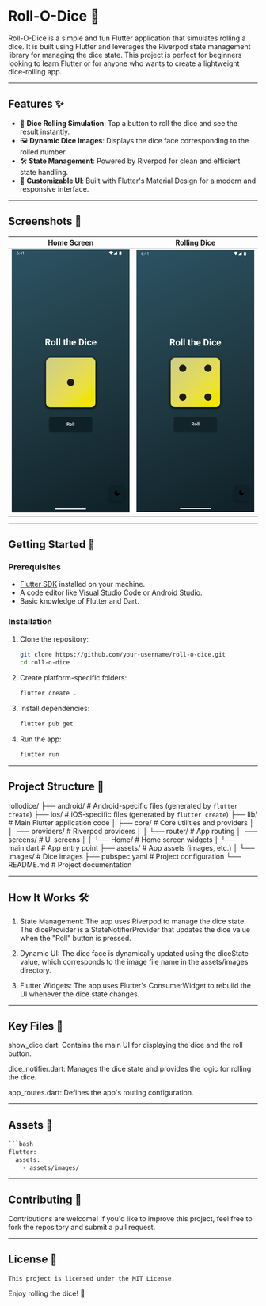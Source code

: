 # Roll-O-Dice 🎲

Roll-O-Dice is a simple and fun Flutter application that simulates rolling a dice. It is built using Flutter and leverages the Riverpod state management library for managing the dice state. This project is perfect for beginners looking to learn Flutter or for anyone who wants to create a lightweight dice-rolling app.

---

## Features ✨

- 🎲 **Dice Rolling Simulation**: Tap a button to roll the dice and see the result instantly.
- 🖼️ **Dynamic Dice Images**: Displays the dice face corresponding to the rolled number.
- 🛠️ **State Management**: Powered by Riverpod for clean and efficient state handling.
- 🎨 **Customizable UI**: Built with Flutter's Material Design for a modern and responsive interface.

---

## Screenshots 📸

| Home Screen | Rolling Dice |
|-------------|--------------|
| ![Home Screen](assets/screenshots/home.png) | ![Rolling Dice](assets/screenshots/rolling.png) |

---

## Getting Started 🚀

### Prerequisites

- [Flutter SDK](https://flutter.dev/docs/get-started/install) installed on your machine.
- A code editor like [Visual Studio Code](https://code.visualstudio.com/) or [Android Studio](https://developer.android.com/studio).
- Basic knowledge of Flutter and Dart.

### Installation

1. Clone the repository:

   ```bash
   git clone https://github.com/your-username/roll-o-dice.git
   cd roll-o-dice

2. Create platform-specific folders:

    ```bash
    flutter create .

3. Install dependencies: 

    ```bash
   flutter pub get

4. Run the app:

    ```bash
   flutter run

---

## Project Structure 📂

rollodice/
├── android/                # Android-specific files (generated by `flutter create`)
├── ios/                    # iOS-specific files (generated by `flutter create`)
├── lib/                    # Main Flutter application code
│   ├── core/               # Core utilities and providers
│   │   ├── providers/      # Riverpod providers
│   │   └── router/         # App routing
│   ├── screens/            # UI screens
│   │   └── Home/           # Home screen widgets
│   └── main.dart           # App entry point
├── assets/                 # App assets (images, etc.)
│   └── images/             # Dice images
├── pubspec.yaml            # Project configuration
└── README.md               # Project documentation

---

## How It Works 🛠️

1. State Management: The app uses Riverpod to manage the dice state. The diceProvider is a StateNotifierProvider that updates the dice value when the "Roll" button is pressed.

2. Dynamic UI: The dice face is dynamically updated using the diceState value, which corresponds to the image file name in the assets/images directory.

3. Flutter Widgets: The app uses Flutter's ConsumerWidget to rebuild the UI whenever the dice state changes.

---

## Key Files 📄

show_dice.dart: Contains the main UI for displaying the dice and the roll button.

dice_notifier.dart: Manages the dice state and provides the logic for rolling the dice.

app_routes.dart: Defines the app's routing configuration.

---

## Assets 🎨

    ```bash
    flutter:
      assets:
        - assets/images/

---

 ## Contributing 🤝

 Contributions are welcome! If you'd like to improve this project, feel free to fork the repository and submit a pull request.

---

 ## License 📜

    This project is licensed under the MIT License.

Enjoy rolling the dice! 🎲


